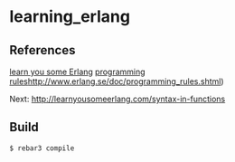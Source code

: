 # learning_erlang

## References
[learn you some Erlang](http://learnyousomeerlang.com/content)
[programming rules]()http://www.erlang.se/doc/programming_rules.shtml)


Next: http://learnyousomeerlang.com/syntax-in-functions
## Build


    $ rebar3 compile
